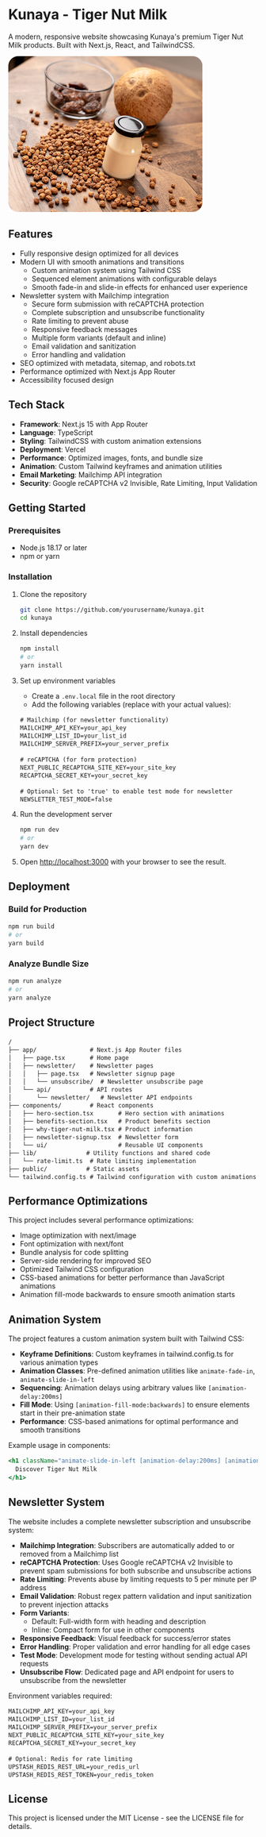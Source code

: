 # Kunaya - Tiger Nut Milk

A modern, responsive website showcasing Kunaya's premium Tiger Nut Milk products. Built with Next.js, React, and TailwindCSS.

![Kunaya Website Screenshot](/public/og-image.jpg)

## Features

- Fully responsive design optimized for all devices
- Modern UI with smooth animations and transitions
  - Custom animation system using Tailwind CSS
  - Sequenced element animations with configurable delays
  - Smooth fade-in and slide-in effects for enhanced user experience
- Newsletter system with Mailchimp integration
  - Secure form submission with reCAPTCHA protection
  - Complete subscription and unsubscribe functionality
  - Rate limiting to prevent abuse
  - Responsive feedback messages
  - Multiple form variants (default and inline)
  - Email validation and sanitization
  - Error handling and validation
- SEO optimized with metadata, sitemap, and robots.txt
- Performance optimized with Next.js App Router
- Accessibility focused design

## Tech Stack

- **Framework**: Next.js 15 with App Router
- **Language**: TypeScript
- **Styling**: TailwindCSS with custom animation extensions
- **Deployment**: Vercel
- **Performance**: Optimized images, fonts, and bundle size
- **Animation**: Custom Tailwind keyframes and animation utilities
- **Email Marketing**: Mailchimp API integration
- **Security**: Google reCAPTCHA v2 Invisible, Rate Limiting, Input Validation

## Getting Started

### Prerequisites

- Node.js 18.17 or later
- npm or yarn

### Installation

1. Clone the repository
   ```bash
   git clone https://github.com/yourusername/kunaya.git
   cd kunaya
   ```

2. Install dependencies
   ```bash
   npm install
   # or
   yarn install
   ```

3. Set up environment variables
   - Create a `.env.local` file in the root directory
   - Add the following variables (replace with your actual values):
   ```
   # Mailchimp (for newsletter functionality)
   MAILCHIMP_API_KEY=your_api_key
   MAILCHIMP_LIST_ID=your_list_id
   MAILCHIMP_SERVER_PREFIX=your_server_prefix
   
   # reCAPTCHA (for form protection)
   NEXT_PUBLIC_RECAPTCHA_SITE_KEY=your_site_key
   RECAPTCHA_SECRET_KEY=your_secret_key
   
   # Optional: Set to 'true' to enable test mode for newsletter
   NEWSLETTER_TEST_MODE=false
   ```

4. Run the development server
   ```bash
   npm run dev
   # or
   yarn dev
   ```

5. Open [http://localhost:3000](http://localhost:3000) with your browser to see the result.

## Deployment

### Build for Production

```bash
npm run build
# or
yarn build
```

### Analyze Bundle Size

```bash
npm run analyze
# or
yarn analyze
```

## Project Structure

```
/
├── app/               # Next.js App Router files
│   ├── page.tsx       # Home page
│   ├── newsletter/    # Newsletter pages
│   │   ├── page.tsx   # Newsletter signup page
│   │   └── unsubscribe/  # Newsletter unsubscribe page
│   └── api/           # API routes
│       └── newsletter/   # Newsletter API endpoints
├── components/        # React components
│   ├── hero-section.tsx       # Hero section with animations
│   ├── benefits-section.tsx   # Product benefits section
│   ├── why-tiger-nut-milk.tsx # Product information
│   ├── newsletter-signup.tsx  # Newsletter form
│   └── ui/                    # Reusable UI components
├── lib/              # Utility functions and shared code
│   └── rate-limit.ts  # Rate limiting implementation
├── public/           # Static assets
└── tailwind.config.ts # Tailwind configuration with custom animations
```

## Performance Optimizations

This project includes several performance optimizations:

- Image optimization with next/image
- Font optimization with next/font
- Bundle analysis for code splitting
- Server-side rendering for improved SEO
- Optimized Tailwind CSS configuration
- CSS-based animations for better performance than JavaScript animations
- Animation fill-mode backwards to ensure smooth animation starts

## Animation System

The project features a custom animation system built with Tailwind CSS:

- **Keyframe Definitions**: Custom keyframes in tailwind.config.ts for various animation types
- **Animation Classes**: Pre-defined animation utilities like `animate-fade-in`, `animate-slide-in-left`
- **Sequencing**: Animation delays using arbitrary values like `[animation-delay:200ms]`
- **Fill Mode**: Using `[animation-fill-mode:backwards]` to ensure elements start in their pre-animation state
- **Performance**: CSS-based animations for optimal performance and smooth transitions

Example usage in components:
```jsx
<h1 className="animate-slide-in-left [animation-delay:200ms] [animation-fill-mode:backwards]">
  Discover Tiger Nut Milk
</h1>
```

## Newsletter System

The website includes a complete newsletter subscription and unsubscribe system:

- **Mailchimp Integration**: Subscribers are automatically added to or removed from a Mailchimp list
- **reCAPTCHA Protection**: Uses Google reCAPTCHA v2 Invisible to prevent spam submissions for both subscribe and unsubscribe actions
- **Rate Limiting**: Prevents abuse by limiting requests to 5 per minute per IP address
- **Email Validation**: Robust regex pattern validation and input sanitization to prevent injection attacks
- **Form Variants**: 
  - Default: Full-width form with heading and description
  - Inline: Compact form for use in other components
- **Responsive Feedback**: Visual feedback for success/error states
- **Error Handling**: Proper validation and error handling for all edge cases
- **Test Mode**: Development mode for testing without sending actual API requests
- **Unsubscribe Flow**: Dedicated page and API endpoint for users to unsubscribe from the newsletter

Environment variables required:
```
MAILCHIMP_API_KEY=your_api_key
MAILCHIMP_LIST_ID=your_list_id
MAILCHIMP_SERVER_PREFIX=your_server_prefix
NEXT_PUBLIC_RECAPTCHA_SITE_KEY=your_site_key
RECAPTCHA_SECRET_KEY=your_secret_key

# Optional: Redis for rate limiting
UPSTASH_REDIS_REST_URL=your_redis_url
UPSTASH_REDIS_REST_TOKEN=your_redis_token
```

## License

This project is licensed under the MIT License - see the LICENSE file for details.
